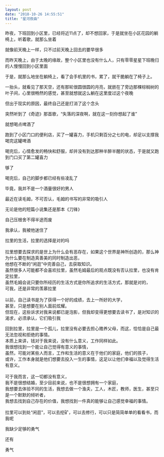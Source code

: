 ```yaml
---
layout: post
date: "2018-10-26 14:55:51"
title: "星河夜曲"
---
```


昨夜，下班回到小区里，已经将近11点了，却不想回家，于是就坐在小区花园的躺椅上，听着歌，就那么坐着

就像前天晚上一样，只不过前天晚上回去的要早很多

而昨天晚上，由于太晚的缘故，整个小区里也没有什么人，只有零零星星下班晚归的人慢慢回到小区里面

于是，就那么地坐在躺椅上，看了会手机里的书，累了，就干脆躺在了椅子上。

一抬头，就看见了那天空，还有那轮很圆很圆的月亮，就嵌在了旁边那棵棕榈树的叶子间，心里很畅然的感觉，甚至就想就这么躺在这里度过这个夜晚

但出于现实的原因，最终自己还是打消了这个念头

突然听到了《奇迹》那首歌，“失落的深夜啊，就在这一刻你想起了谁”

就想喝点啤酒了

跑到了小区门口的便利店，买了一罐喜力，手机只剩百分之七的电，却足以支撑我喝完这罐啤酒

喝完后，心情愈发的畅快和舒服，却并没有到达那种半醉半醒的状态，于是就又跑到门口买了第二罐喜力

够了

喝完后，自己的脚步都已经有些凌乱了

毕竟，我并不是一个酒量很好的男人

最近在读毛姆，不可否认，毛姆的书写的非常的吸引人

无论是他的短篇小说集还是那本《刀锋》

自己压根舍不得半途而废

我承认，我被他迷住了

拉里的生活，拉里的选择是对的吗  
<br>
拉里想要去探求的是世上为什么会有恶存在，如果这个世界是神所创造的，那么神为什么要在制造真善美的同时制造出恶，  
他想在不断的“闲逛”中完善自己，去获取知识。  
虽然很多人可能都不会喜欢拉里，虽然毛姆最后的观点既没有否认拉里，也没有肯定拉里，  
虽然毛姆会说只要你所经历的生活方式是你所追求的生活方式，那就是对的，  
可我，还是非常的羡慕拉里  
<br>
以前，自己读书是为了获得一个好的成绩，去上一所好的大学，  
甚至，只是想要在别人面前炫耀。  
但现在，这些诉求对我来说都已是泡影，但我却变得更想要去读书了，是对知识的渴求，必须承认，它们吸引我

回到拉里，拉里是一个孤儿，拉里没有必要去担心赡养父母，而这，恰恰是自己最无法忽视和拒绝的事情。
<br>
本质上来讲，钱对于我来说，没有什么意义，工作同样如此。  
我很想找到一个能让自己觉得有意义的事情，  
虽然，可能对某些人而言，工作和生活的意义在于他们的家庭，他们的孩子，  
或许，工作本身就是他们想要去投入一生的事情，这足以让他们幸福以及觉得生活有意义。  
<br>
可于我而言，这一切都没有意义，  
我不是很想结婚，至少目前来说，也不是很想拥有一个家庭，  
我想要去体验不同的生活，我想去做一个渔夫，工人，木匠，教师，医生，甚至只是一个默默的倾听者，  
我想去找到自己存在的价值，我想找到一件真的能够让自己感觉幸福的事情。  
<br>
拉里可以到处“闲逛”，可以去挖矿，可以去修行，可以只是简简单单的看看书，而我呢

我缺少足够的勇气

还有

勇气